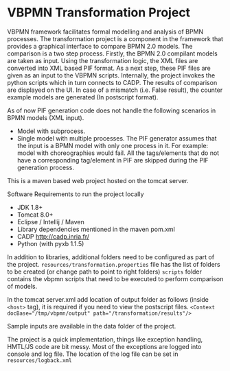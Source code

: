 VBPMN Transformation Project
=============================

VBPMN framework facilitates formal modelling and analysis of BPMN processes. The transformation project is a component in the framework that provides a graphical interface to compare BPMN 2.0 models.
The comparison is a two step process. Firstly, the BPMN 2.0 compilant models are taken as input. Using the transformation logic, the XML files are converted into XML based PIF format. 
As a next step, these PIF files are given as an input to the VBPMN scripts. Internally, the project invokes the python scripts which in turn connects to CADP. The results of comparison are displayed on the UI.
In case of a mismatch (i.e. False result), the counter example models are generated (In postscript format).

As of now PIF generation code does not handle the following scenarios in BPMN models (XML input).
* Model with subprocess.
* Single model with multiple processes.
The PIF generator assumes that the input is a BPMN model with only one process in it. For example: model with choreographies would fail.
All the tags/elements that do not have a corresponding tag/element in PIF are skipped during the PIF generation process.  

This is a maven based web project hosted on the tomcat server. 

Software Requirements to run the project locally
* JDK 1.8+
* Tomcat 8.0+
* Eclipse / Intellij / Maven 
* Library dependencies mentioned in the maven pom.xml
* CADP http://cadp.inria.fr/
* Python (with pyxb 1.1.5)

In addition to libraries, additional folders need to be configured as part of the project.
`resources/transformation.properties` file has the list of folders to be created (or change path to point to right folders)
`scripts` folder contains the vbpmn scripts that need to be executed to perform comparison of models. 

In the tomcat server.xml add location of output folder as follows (inside `<host>` tag), it is required if you need to view the postscript files.
`<Context docBase="/tmp/vbpmn/output" path="/transformation/results"/>`

Sample inputs are available in the data folder of the project. 

The project is a quick implementation, things like exception handling, HMTL/JS code are bit messy. 
Most of the exceptions are logged into console and log file. The location of the log file can be set in `resources/logback.xml`